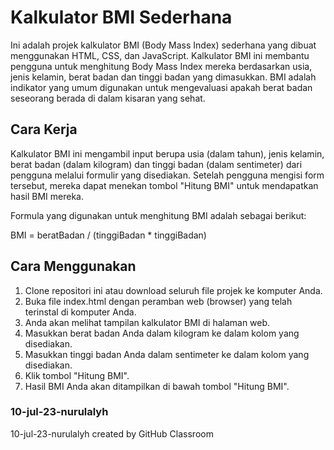 # Kalkulator BMI Sederhana
Ini adalah projek kalkulator BMI (Body Mass Index) sederhana yang dibuat menggunakan HTML, CSS, dan JavaScript. Kalkulator BMI ini membantu pengguna untuk menghitung Body Mass Index mereka berdasarkan usia, jenis kelamin, berat badan dan tinggi badan yang dimasukkan. BMI adalah indikator yang umum digunakan untuk mengevaluasi apakah berat badan seseorang berada di dalam kisaran yang sehat.

## Cara Kerja
Kalkulator BMI ini mengambil input berupa usia (dalam tahun), jenis kelamin, berat badan (dalam kilogram) dan tinggi badan (dalam sentimeter) dari pengguna melalui formulir yang disediakan. Setelah pengguna mengisi form tersebut, mereka dapat menekan tombol "Hitung BMI" untuk mendapatkan hasil BMI mereka.

Formula yang digunakan untuk menghitung BMI adalah sebagai berikut:

BMI = beratBadan / (tinggiBadan * tinggiBadan)

## Cara Menggunakan
1. Clone repositori ini atau download seluruh file projek ke komputer Anda.
2. Buka file index.html dengan peramban web (browser) yang telah terinstal di komputer Anda.
3. Anda akan melihat tampilan kalkulator BMI di halaman web.
4. Masukkan berat badan Anda dalam kilogram ke dalam kolom yang disediakan.
5. Masukkan tinggi badan Anda dalam sentimeter ke dalam kolom yang disediakan.
6. Klik tombol "Hitung BMI".
7. Hasil BMI Anda akan ditampilkan di bawah tombol "Hitung BMI".


### 10-jul-23-nurulalyh
10-jul-23-nurulalyh created by GitHub Classroom
